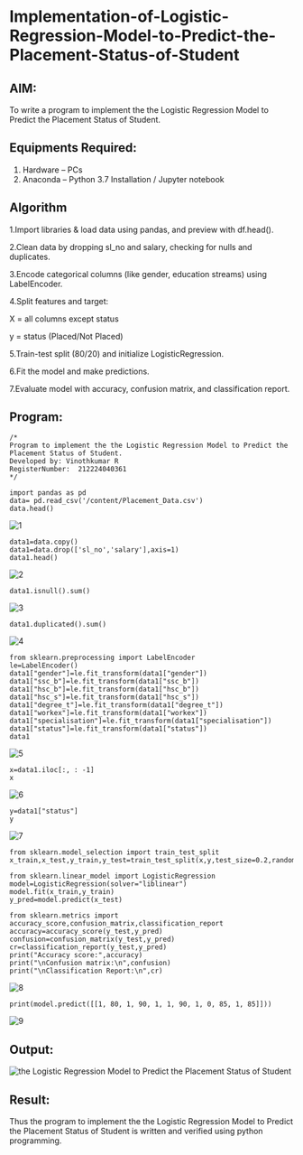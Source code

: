 # Implementation-of-Logistic-Regression-Model-to-Predict-the-Placement-Status-of-Student

## AIM:
To write a program to implement the the Logistic Regression Model to Predict the Placement Status of Student.

## Equipments Required:
1. Hardware – PCs
2. Anaconda – Python 3.7 Installation / Jupyter notebook

## Algorithm
1.Import libraries & load data using pandas, and preview with df.head().

2.Clean data by dropping sl_no and salary, checking for nulls and duplicates.

3.Encode categorical columns (like gender, education streams) using LabelEncoder.

4.Split features and target:

X = all columns except status

y = status (Placed/Not Placed)

5.Train-test split (80/20) and initialize LogisticRegression.

6.Fit the model and make predictions.

7.Evaluate model with accuracy, confusion matrix, and classification report.
## Program:
```
/*
Program to implement the the Logistic Regression Model to Predict the Placement Status of Student.
Developed by: Vinothkumar R
RegisterNumber:  212224040361
*/
```

```
import pandas as pd
data= pd.read_csv('/content/Placement_Data.csv')
data.head()
```
![1](https://github.com/user-attachments/assets/55bc8845-d6ad-4133-bc1d-92a7d19e7ba4)

```
data1=data.copy()
data1=data.drop(['sl_no','salary'],axis=1)
data1.head()
```
![2](https://github.com/user-attachments/assets/f4d6237b-0d94-4992-aef1-508d1705fabe)

```
data1.isnull().sum()
```
![3](https://github.com/user-attachments/assets/1141e501-1d6b-4c19-b0a8-8d52ae3ce30d)

```
data1.duplicated().sum()
```
![4](https://github.com/user-attachments/assets/4d6381ad-0985-4be4-be26-9b7611e0998f)

```
from sklearn.preprocessing import LabelEncoder
le=LabelEncoder()
data1["gender"]=le.fit_transform(data1["gender"])
data1["ssc_b"]=le.fit_transform(data1["ssc_b"])
data1["hsc_b"]=le.fit_transform(data1["hsc_b"])
data1["hsc_s"]=le.fit_transform(data1["hsc_s"])
data1["degree_t"]=le.fit_transform(data1["degree_t"])
data1["workex"]=le.fit_transform(data1["workex"])
data1["specialisation"]=le.fit_transform(data1["specialisation"])
data1["status"]=le.fit_transform(data1["status"])
data1
```
![5](https://github.com/user-attachments/assets/c893e654-2de6-47b4-9593-07ce0db708a0)

```
x=data1.iloc[:, : -1]
x
```
![6](https://github.com/user-attachments/assets/abf2319a-d52f-44aa-a651-9d4e33565cab)

```
y=data1["status"]
y
```
![7](https://github.com/user-attachments/assets/48747b68-2781-48f0-9134-c5af6e8265c8)

```
from sklearn.model_selection import train_test_split
x_train,x_test,y_train,y_test=train_test_split(x,y,test_size=0.2,random_state=0)

from sklearn.linear_model import LogisticRegression
model=LogisticRegression(solver="liblinear")
model.fit(x_train,y_train)
y_pred=model.predict(x_test)
```
```
from sklearn.metrics import accuracy_score,confusion_matrix,classification_report
accuracy=accuracy_score(y_test,y_pred)
confusion=confusion_matrix(y_test,y_pred)
cr=classification_report(y_test,y_pred)
print("Accuracy score:",accuracy)
print("\nConfusion matrix:\n",confusion)
print("\nClassification Report:\n",cr)
```
![8](https://github.com/user-attachments/assets/dd613f5c-4bd9-4789-a26b-7c07df3b572b)
```
print(model.predict([[1, 80, 1, 90, 1, 1, 90, 1, 0, 85, 1, 85]]))
```
![9](https://github.com/user-attachments/assets/426e84c2-5a1e-4e89-bc93-933fecb2a1b7)

## Output:
![the Logistic Regression Model to Predict the Placement Status of Student](sam.png)


## Result:
Thus the program to implement the the Logistic Regression Model to Predict the Placement Status of Student is written and verified using python programming.
